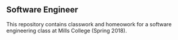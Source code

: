 ## Software Engineer

This repository contains classwork and homeowork for a software engineering class at Mills College (Spring 2018).
